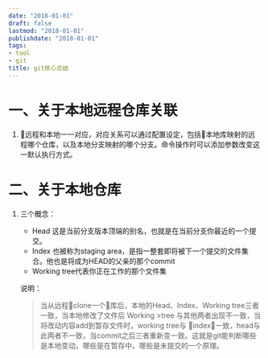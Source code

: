 ```yaml
---
date: "2018-01-01"
draft: false
lastmod: "2018-01-01"
publishdate: "2018-01-01"
tags:
- tool
- git
title: git核心总结
---
```

# 一、关于本地远程仓库关联

1. 远程和本地一一对应，对应关系可以通过配置设定，包括本地库映射的远程哪个仓库，以及本地分支映射的哪个分支。命令操作时可以添加参数改变这一默认执行方式。

# 二、关于本地仓库

1. 三个概念：
    * Head 这是当前分支版本顶端的别名，也就是在当前分支你最近的一个提交。
    * Index 也被称为staging area，是指一整套即将被下一个提交的文件集合。他也是将成为HEAD的父亲的那个commit
    * Working tree代表你正在工作的那个文件集

    说明：
    
    > 当从远程clone一个库后，本地的Head、Index、Working tree三者一致，当本地修改了文件后 Working >tree 与其他两者出现不一致，当将改动内容add到暂存文件时，working tree与 index一致，head与此两者不一致，当commit之后三者重新变一致。这就是git能判断哪些是本地变动，哪些是在暂存中，哪些是未提交的一个原理。